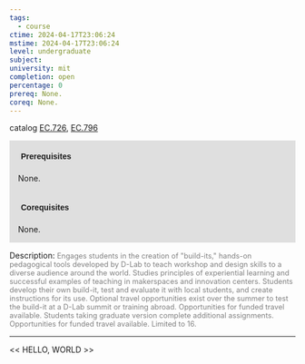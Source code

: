 ```yaml
---
tags:
  - course
ctime: 2024-04-17T23:06:24
mstime: 2024-04-17T23:06:24
level: undergraduate
subject: 
university: mit
completion: open
percentage: 0
prereq: None.
coreq: None.
---
```


catalog [EC.726](http://student.mit.edu/catalog/mECa.html#EC.726), [EC.796](http://student.mit.edu/catalog/mECa.html#EC.796)

<span style="display: block; padding: 15px; background-color: rgb(100, 100, 100, 0.2);"><font id="m_prereq3869_0" style="display: block; font-family: Arial, sans-serif; font-weight: bold; padding: 5px">Prerequisites</font><br><span id="prereq3869_0">None.</span></span>
<span style="display: block; padding: 15px; background-color: rgb(100, 100, 100, 0.2);"><font id="m_coreq3869_0" style="display: block; font-family: Arial, sans-serif; font-weight: bold; padding: 5px">Corequisites</font><br><span id="coreq3869_0">None.</span></span>

<font style="">Description:</font>
<font style="color: grey; font-size: 0.8rem;">Engages students in the creation of "build-its," hands-on pedagogical tools developed by D-Lab to teach workshop and design skills to a diverse audience around the world. Studies principles of experiential learning and successful examples of teaching in makerspaces and innovation centers. Students develop their own build-it, test and evaluate it with local students, and create instructions for its use. Optional travel opportunities exist over the summer to test the build-it at a D-Lab summit or training abroad. Opportunities for funded travel available. Students taking graduate version complete additional assignments. Opportunities for funded travel available. Limited to 16.</font>



---

<< HELLO, WORLD >>
